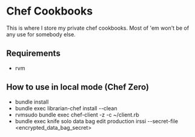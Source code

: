 # Chef Cookbooks
This is where I store my private chef cookbooks. Most of 'em won't be of any use
for somebody else. 

## Requirements
* rvm

## How to use in local mode (Chef Zero)
* bundle install
* bundle exec librarian-chef install --clean
* rvmsudo bundle exec chef-client -z -c ~/client.rb
* bundle exec knife solo data bag edit production irssi --secret-file
<encrypted_data_bag_secret>

